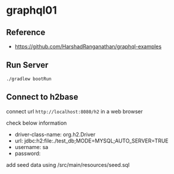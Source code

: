 # graphql01

## Reference

- https://github.com/HarshadRanganathan/graphql-examples

## Run Server

```
./gradlew bootRun
```

## Connect to h2base

connect url `http://localhost:8080/h2` in a web browser

check below information
- driver-class-name: org.h2.Driver
- url: jdbc:h2:file:./test_db;MODE=MYSQL;AUTO_SERVER=TRUE
- username: sa
- password:

add seed data using /src/main/resources/seed.sql
